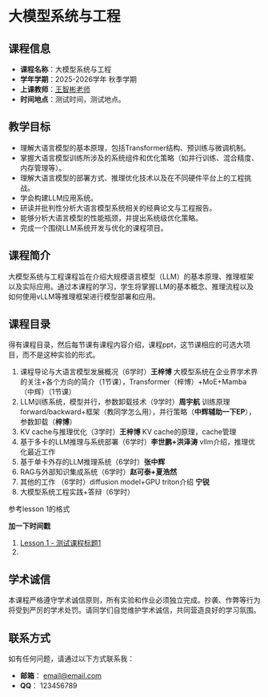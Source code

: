 
# 大模型系统与工程

## 课程信息
- **课程名称**：大模型系统与工程
- **学年学期**：2025-2026学年 秋季学期
- **上课教师**：[王智彬老师](https://wzbxpy.github.io/)
- **时间地点**：测试时间，测试地点。

## 教学目标
- 理解大语言模型的基本原理，包括Transformer结构、预训练与微调机制。
- 掌握大语言模型训练所涉及的系统组件和优化策略（如并行训练、混合精度、内存管理等）。
- 理解大语言模型的部署方式、推理优化技术以及在不同硬件平台上的工程挑战。
- 学会构建LLM应用系统。
- 研读并批判性分析大语言模型系统相关的经典论文与工程报告。
- 能够分析大语言模型的性能瓶颈，并提出系统级优化策略。
- 完成一个围绕LLM系统开发与优化的课程项目。


## 课程简介
大模型系统与工程课程旨在介绍大规模语言模型（LLM）的基本原理、推理框架以及实际应用。通过本课程的学习，学生将掌握LLM的基本概念、推理流程以及如何使用vLLM等推理框架进行模型部署和应用。

## 课程目录
得有课程目录，然后每节课有课程内容介绍，课程ppt，这节课相应的可选大项目，而不是这种实验的形式。

1.	课程导论与大语言模型发展概况（6学时）**王梓博** 大模型系统在企业界学术界的关注+各个方向的简介（1节课），Transformer（梓博）+MoE+Mamba（中辉）（1节课）
3.	LLM训练系统，模型并行，参数卸载技术（9学时）**周宇航** 训练原理forward/backward+框架（教同学怎么用），并行策略（**中辉辅助一下EP**），参数卸载（**梓博**）
3.  KV cache与推理优化（3学时）**王梓博** KV cache的原理，cache管理
4.	基于多卡的LLM推理与系统部署（6学时）**李世鹏+洪泽涛** vllm介绍，推理优化最近工作
5.	基于单卡外存的LLM推理系统（6学时）**张中辉** 
6.	RAG与外部知识集成系统（6学时）**赵可泰+夏浩然**
7.  其他的工作 （6学时）diffusion model+GPU triton介绍 **宁锐**
8.	大模型系统工程实践+答辩（6学时）

参考lesson 1的格式

**加一下时间戳**
1. [Lesson 1 - 测试课程标题1](./lessons/Lesson01.md)
2. 



## 学术诚信
本课程严格遵守学术诚信原则，所有实验和作业必须独立完成。抄袭、作弊等行为将受到严厉的学术处罚。请同学们自觉维护学术诚信，共同营造良好的学习氛围。
## 联系方式
如有任何问题，请通过以下方式联系我：
- **邮箱**：
email@email.com
- **QQ**：
123456789

